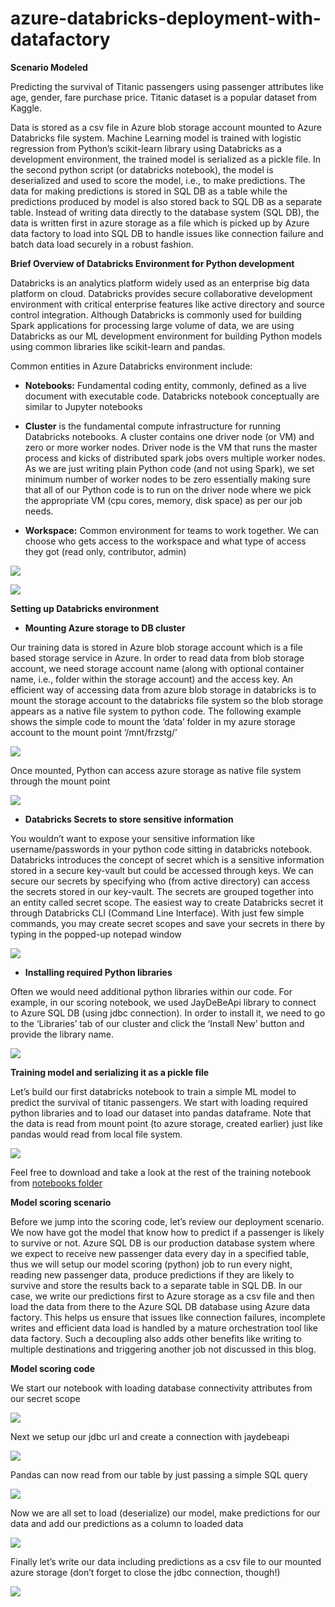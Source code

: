 # azure-databricks-deployment-with-datafactory

**Scenario Modeled**

Predicting the survival of Titanic passengers using passenger attributes like
age, gender, fare purchase price. Titanic dataset is a popular dataset from
Kaggle.

Data is stored as a csv file in Azure blob storage account mounted to Azure
Databricks file system. Machine Learning model is trained with logistic
regression from Python’s scikit-learn library using Databricks as a development
environment, the trained model is serialized as a pickle file. In the second
python script (or databricks notebook), the model is deserialized and used to
score the model, i.e., to make predictions. The data for making predictions is
stored in SQL DB as a table while the predictions produced by model is also
stored back to SQL DB as a separate table. Instead of writing data directly to
the database system (SQL DB), the data is written first in azure storage as a
file which is picked up by Azure data factory to load into SQL DB to handle
issues like connection failure and batch data load securely in a robust fashion.

**Brief Overview of Databricks Environment for Python development**

Databricks is an analytics platform widely used as an enterprise big data
platform on cloud. Databricks provides secure collaborative development
environment with critical enterprise features like active directory and source
control integration. Although Databricks is commonly used for building Spark
applications for processing large volume of data, we are using Databricks as our
ML development environment for building Python models using common libraries
like scikit-learn and pandas.

Common entities in Azure Databricks environment include:

-   **Notebooks:** Fundamental coding entity, commonly, defined as a live
    document with executable code. Databricks notebook conceptually are similar
    to Jupyter notebooks

-   **Cluster** is the fundamental compute infrastructure for running Databricks
    notebooks. A cluster contains one driver node (or VM) and zero or more
    worker nodes. Driver node is the VM that runs the master process and kicks
    of distributed spark jobs overs multiple worker nodes. As we are just
    writing plain Python code (and not using Spark), we set minimum number of
    worker nodes to be zero essentially making sure that all of our Python code
    is to run on the driver node where we pick the appropriate VM (cpu cores,
    memory, disk space) as per our job needs.

-   **Workspace:** Common environment for teams to work together. We can choose
    who gets access to the workspace and what type of access they got (read
    only, contributor, admin)

![](images/1.png)

![](images/2.png)

**Setting up Databricks environment**

-   **Mounting Azure storage to DB cluster**

Our training data is stored in Azure blob storage account which is a file based
storage service in Azure. In order to read data from blob storage account, we
need storage account name (along with optional container name, i.e., folder
within the storage account) and the access key. An efficient way of accessing
data from azure blob storage in databricks is to mount the storage account to
the databricks file system so the blob storage appears as a native file system
to python code. The following example shows the simple code to mount the ‘data’
folder in my azure storage account to the mount point ‘/mnt/frzstg/’

![](images/3.png)

Once mounted, Python can access azure storage as native file system through the
mount point

![](images/4.png)

-   **Databricks Secrets to store sensitive information**

You wouldn’t want to expose your sensitive information like username/passwords
in your python code sitting in databricks notebook. Databricks introduces the
concept of secret which is a sensitive information stored in a secure key-vault
but could be accessed through keys. We can secure our secrets by specifying who
(from active directory) can access the secrets stored in our key-vault. The
secrets are grouped together into an entity called secret scope. The easiest way
to create Databricks secret it through Databricks CLI (Command Line Interface).
With just few simple commands, you may create secret scopes and save your
secrets in there by typing in the popped-up notepad window

![](images/5.png)

-   **Installing required Python libraries**

Often we would need additional python libraries within our code. For example, in
our scoring notebook, we used JayDeBeApi library to connect to Azure SQL DB
(using jdbc connection). In order to install it, we need to go to the
‘Libraries’ tab of our cluster and click the ‘Install New’ button and provide
the library name.

![](images/6.png)

**Training model and serializing it as a pickle file**

Let’s build our first databricks notebook to train a simple ML model to predict
the survival of titanic passengers. We start with loading required python
libraries and to load our dataset into pandas dataframe. Note that the data is
read from mount point (to azure storage, created earlier) just like pandas would
read from local file system.

![](images/7.png)

Feel free to download and take a look at the rest of the training notebook from [notebooks folder](databricks-notebooks/)

**Model scoring scenario**

Before we jump into the scoring code, let’s review our deployment scenario. We
now have got the model that know how to predict if a passenger is likely to
survive or not. Azure SQL DB is our production database system where we expect
to receive new passenger data every day in a specified table, thus we will setup
our model scoring (python) job to run every night, reading new passenger data,
produce predictions if they are likely to survive and store the results back to
a separate table in SQL DB. In our case, we write our predictions first to Azure
storage as a csv file and then load the data from there to the Azure SQL DB
database using Azure data factory. This helps us ensure that issues like
connection failures, incomplete writes and efficient data load is handled by a
mature orchestration tool like data factory. Such a decoupling also adds other
benefits like writing to multiple destinations and triggering another job not
discussed in this blog.

**Model scoring code**

We start our notebook with loading database connectivity attributes from our
secret scope

![](images/8.png)

Next we setup our jdbc url and create a connection with jaydebeapi

![](images/9.png)

Pandas can now read from our table by just passing a simple SQL query

![](images/10.png)

Now we are all set to load (deserialize) our model, make predictions for our
data and add our predictions as a column to loaded data

![](images/11.png)

Finally let’s write our data including predictions as a csv file to our mounted
azure storage (don’t forget to close the jdbc connection, though!)

![](images/12.png)


